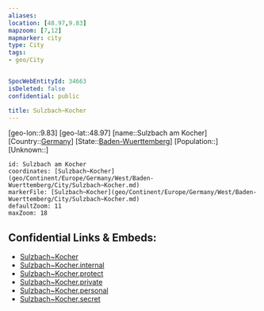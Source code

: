 ```yaml
---
aliases: 
location: [48.97,9.83]
mapzoom: [7,12] 
mapmarker: city 
type: City
tags:
- geo/City


SpocWebEntityId: 34663
isDeleted: false
confidential: public

title: Sulzbach~Kocher
---
```

[geo-lon::9.83]
[geo-lat::48.97]
[name::Sulzbach am Kocher]
[Country::[Germany](geo/Continent/Europe/Germany.md)]
[State::[Baden-Wuerttemberg](geo/Continent/Europe/Germany/West/Baden-Wuerttemberg.md)]
[Population::]
[Unknown::]


```leaflet
id: Sulzbach am Kocher
coordinates: [Sulzbach~Kocher](geo/Continent/Europe/Germany/West/Baden-Wuerttemberg/City/Sulzbach~Kocher.md)
markerFile: [Sulzbach~Kocher](geo/Continent/Europe/Germany/West/Baden-Wuerttemberg/City/Sulzbach~Kocher.md)
defaultZoom: 11 
maxZoom: 18
```


## Confidential Links & Embeds: 
- [Sulzbach~Kocher](../../../../../../../../_public/geo/Continent/Europe/Germany/West/Baden-Wuerttemberg/City/Sulzbach~Kocher.md) 
- [Sulzbach~Kocher.internal](../../../../../../../../_internal/geo/Continent/Europe/Germany/West/Baden-Wuerttemberg/City/Sulzbach~Kocher.internal.md) 
- [Sulzbach~Kocher.protect](../../../../../../../../_protect/geo/Continent/Europe/Germany/West/Baden-Wuerttemberg/City/Sulzbach~Kocher.protect.md) 
- [Sulzbach~Kocher.private](../../../../../../../../_private/geo/Continent/Europe/Germany/West/Baden-Wuerttemberg/City/Sulzbach~Kocher.private.md) 
- [Sulzbach~Kocher.personal](../../../../../../../../_personal/geo/Continent/Europe/Germany/West/Baden-Wuerttemberg/City/Sulzbach~Kocher.personal.md) 
- [Sulzbach~Kocher.secret](../../../../../../../../_secret/geo/Continent/Europe/Germany/West/Baden-Wuerttemberg/City/Sulzbach~Kocher.secret.md) 
